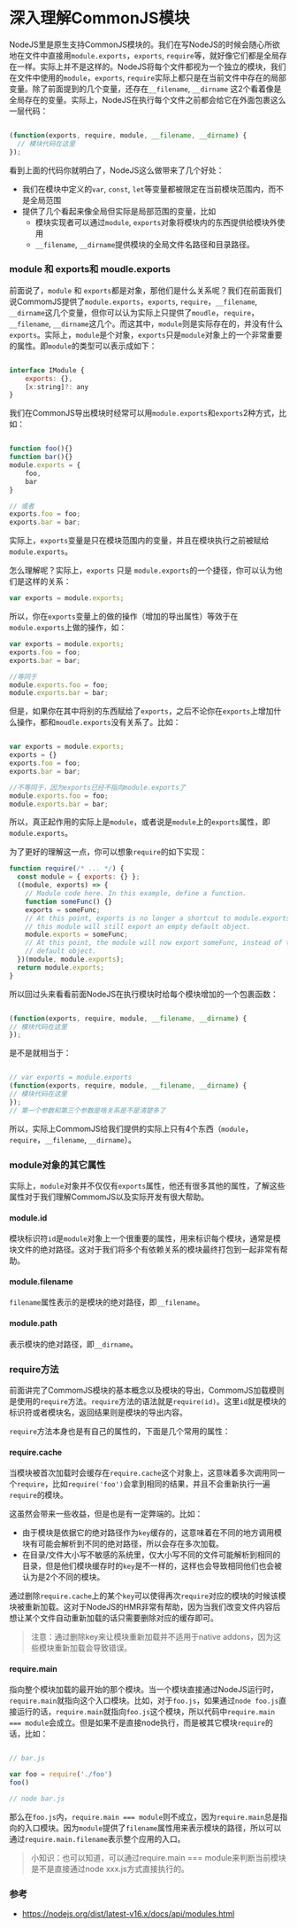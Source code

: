 # 深入理解CommonJS模块

NodeJS里是原生支持CommonJS模块的。我们在写NodeJS的时候会随心所欲地在文件中直接用`module.exports`，`exports`, `require`等，就好像它们都是全局存在一样。实际上并不是这样的。NodeJS将每个文件都视为一个独立的模块，我们在文件中使用的`module`，`exports`, `require`实际上都只是在当前文件中存在的局部变量。除了前面提到的几个变量，还存在`__filename`, `__dirname` 这2个看着像是全局存在的变量。实际上，NodeJS在执行每个文件之前都会给它在外面包裹这么一层代码：

```javascript

(function(exports, require, module, __filename, __dirname) {
  // 模块代码在这里
});

```

看到上面的代码你就明白了，NodeJS这么做带来了几个好处：
- 我们在模块中定义的`var`, `const`, `let`等变量都被限定在当前模块范围内，而不是全局范围
- 提供了几个看起来像全局但实际是局部范围的变量，比如
  - 模块实现者可以通过`module`, `exports`对象将模块内的东西提供给模块外使用
  - `__filename`, `__dirname`提供模块的全局文件名路径和目录路径。


### module 和 exports和 moudle.exports

前面说了，`module` 和 `exports`都是对象，那他们是什么关系呢？我们在前面我们说CommomJS提供了`module.exports`，`exports`, `require`，`__filename`, `__dirname`这几个变量，但你可以认为实际上只提供了`moudle`，`require`，`__filename`, `__dirname`这几个。而这其中，`module`则是实际存在的，并没有什么`exports`。实际上，`module`是个对象，`exports`只是`module`对象上的一个非常重要的属性。即`module`的类型可以表示成如下：

```javascript

interface IModule {
    exports: {},
    [x:string]?: any
}

```

我们在CommonJS导出模块时经常可以用`module.exports`和`exports`2种方式，比如：

```javascript

function foo(){}
function bar(){}
module.exports = {
    foo,
    bar
}

// 或者
exports.foo = foo;
exports.bar = bar;

```

实际上，`exports`变量是只在模块范围内的变量，并且在模块执行之前被赋给`module.exports`。

怎么理解呢？实际上，`exports` 只是 `module.exports`的一个捷径，你可以认为他们是这样的关系：

```javascript
var exports = module.exports;
```


所以，你在`exports`变量上的做的操作（增加的导出属性）等效于在`module.exports`上做的操作，如：

```javascript
var exports = module.exports;
exports.foo = foo;
exports.bar = bar;

//等同于
module.exports.foo = foo;
module.exports.bar = bar;

```

但是，如果你在其中将别的东西赋给了`exports`，之后不论你在`exports`上增加什么操作，都和`moudle.exports`没有关系了。比如：

```javascript

var exports = module.exports;
exports = {}
exports.foo = foo;
exports.bar = bar;

//不等同于，因为exports已经不指向module.exports了
module.exports.foo = foo;
module.exports.bar = bar;

```

所以，真正起作用的实际上是`module`，或者说是`module`上的`exports`属性，即`module.exports`。

为了更好的理解这一点，你可以想象`require`的如下实现：

```javascript
function require(/* ... */) {
  const module = { exports: {} };
  ((module, exports) => {
    // Module code here. In this example, define a function.
    function someFunc() {}
    exports = someFunc;
    // At this point, exports is no longer a shortcut to module.exports, and
    // this module will still export an empty default object.
    module.exports = someFunc;
    // At this point, the module will now export someFunc, instead of the
    // default object.
  })(module, module.exports);
  return module.exports;
}

```

所以回过头来看看前面NodeJS在执行模块时给每个模块增加的一个包裹函数：

```javascript

(function(exports, require, module, __filename, __dirname) {
// 模块代码在这里
});

```

是不是就相当于：


```javascript

// var exports = module.exports
(function(exports, require, module, __filename, __dirname) {
// 模块代码在这里
});
// 第一个参数和第三个参数是啥关系是不是清楚多了

```

所以，实际上CommomJS给我们提供的实际上只有4个东西（`module`，`require`，`__filename`, `__dirname`）。


### module对象的其它属性
实际上，`module`对象并不仅仅有`exports`属性，他还有很多其他的属性，了解这些属性对于我们理解CommomJS以及实际开发有很大帮助。

#### module.id
模块标识符`id`是`module`对象上一个很重要的属性，用来标识每个模块，通常是模块文件的绝对路径。这对于我们将多个有依赖关系的模块最终打包到一起非常有帮助。
#### module.filename
`filename`属性表示的是模块的绝对路径，即`__filename`。
#### module.path
表示模块的绝对路径，即`__dirname`。

### require方法
前面讲完了CommomJS模块的基本概念以及模块的导出，CommomJS加载模则是使用的`require`方法。`require`方法的语法就是`require(id)`。这里`id`就是模块的标识符或者模块名，返回结果则是模块的导出内容。

`require`方法本身也是有自己的属性的，下面是几个常用的属性：

#### require.cache
当模块被首次加载时会缓存在`require.cache`这个对象上，这意味着多次调用同一个`require`，比如`require('foo')`会拿到相同的结果，并且不会重新执行一遍`require`的模块。

这虽然会带来一些收益，但是也是有一定弊端的。比如：

- 由于模块是依据它的绝对路径作为`key`缓存的，这意味着在不同的地方调用模块有可能会解析到不同的绝对路径，所以会存在多次加载。
- 在目录/文件大小写不敏感的系统里，仅大小写不同的文件可能解析到相同的目录，但是他们模块缓存时的`key`是不一样的，这样也会导致相同他们也会被认为是2个不同的模块。

通过删除`require.cache`上的某个`key`可以使得再次`require`对应的模块的时候该模块被重新加载。这对于NodeJS的HMR非常有帮助，因为当我们改变文件内容后想让某个文件自动重新加载的话只需要删除对应的缓存即可。

> 注意：通过删除key来让模块重新加载并不适用于native addons，因为这些模块重新加载会导致错误。

#### require.main
指向整个模块加载的最开始的那个模块。当一个模块直接通过NodeJS运行时，`require.main`就指向这个入口模块。比如，对于`foo.js`，如果通过`node foo.js`直接运行的话，`require.main`就指向`foo.js`这个模块，所以代码中`require.main === module`会成立。但是如果不是直接node执行，而是被其它模块`require`的话，比如：

```javascript

// bar.js

var foo = require('./foo')
foo()

// node bar.js

```

那么在`foo.js`内，`require.main === module`则不成立，因为`require.main`总是指向的入口模块。因为`module`提供了`filename`属性用来表示模块的路径，所以可以通过`require.main.filename`表示整个应用的入口。

> 小知识：也可以知道，可以通过require.main === module来判断当前模块是不是直接通过node xxx.js方式直接执行的。


### 参考

- https://nodejs.org/dist/latest-v16.x/docs/api/modules.html